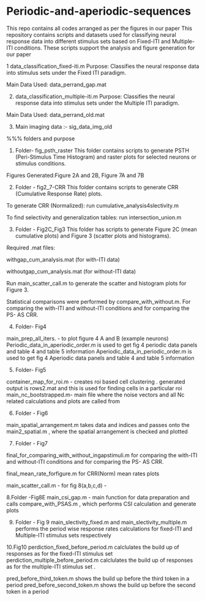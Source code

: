 # Periodic-and-aperiodic-sequences
This repo contains all codes arranged as per the figures in our paper 
This repository contains scripts and datasets used for classifying neural response data into different stimulus sets based on Fixed-ITI and Multiple-ITI conditions. These scripts support the analysis and figure generation for our paper


 1 data_classification_fixed-iti.m
Purpose: Classifies the neural response data into stimulus sets under the Fixed ITI paradigm.

Main Data Used: data_perrand_gap.mat

2. data_classification_multiple-iti.m
Purpose: Classifies the neural response data into stimulus sets under the Multiple ITI paradigm.

Main Data Used: data_perrand_old.mat

3. Main imaging data :- sig_data_img_old

%%% folders and purpose 

1. Folder- fig_psth_raster
This folder contains scripts to generate PSTH (Peri-Stimulus Time Histogram) and raster plots for selected neurons or stimulus conditions.

Figures Generated:Figure 2A and 2B, Figure 7A and 7B

2. Folder - fig2_7-CRR
This folder contains scripts to generate CRR (Cumulative Response Rate) plots.

To generate CRR (Normalized): run cumulative_analysis4slectivity.m

To find selectivity and generalization tables: run intersection_union.m

3. Folder - Fig2C_Fig3
This folder has scripts to generate Figure 2C (mean cumulative plots) and Figure 3 (scatter plots and histograms).

Required .mat files:

withgap_cum_analysis.mat (for with-ITI data)

withoutgap_cum_analysis.mat (for without-ITI data)

Run main_scatter_call.m to generate the scatter and histogram plots for Figure 3.

Statistical comparisons were performed by compare_with_without.m. For comparing the with-ITI and without-ITI conditions and for comparing the PS- AS CRR.


4. Folder- Fig4

main_prep_all_iters. - to plot figure 4 A and B (example neurons) 
Periodic_data_in_aperiodic_order.m  is used to get fig 4 periodic data panels and table 4 and table 5 information 
Aperiodic_data_in_periodic_order.m  is used to get fig 4 Aperiodic data panels and table 4 and table 5 information 

5. Folder- Fig5

container_map_for_roi.m - creates roi based cell clustering . generated output is rows2.mat and this is used for finding cells in a particular roi
main_nc_bootstrapped.m- main file where the noise vectors and all Nc related calculations and plots are called from 

6. Folder - Fig6

main_spatial_arrangement.m takes data and indices and passes onto the main2_spatial.m , where the spatial arrangement is checked and plotted 

7. Folder - Fig7 

final_for_comparing_with_without_ingapstimuli.m for comparing the with-ITI and without-ITI conditions and for comparing the PS- AS CRR.

final_mean_rate_forfigure.m for CRR(Norm) mean rates plots 

main_scatter_call.m - for fig 8(a,b,c,d) - 

8.Folder -Fig8E
main_csi_gap.m - main function for data preparation and calls compare_with_PSAS.m , which performs CSI calculation and generate plots 

9. Folder - Fig 9
main_slectivity_fixed.m and main_slectivity_multiple.m performs the period wise response rates calculations for fixed-ITI and Multiple-ITI stimulus sets respectively 

10.Fig10
perdiction_fixed_before_period.m calclulates the build up of responses as for the fixed-ITI stimulus set 
perdiction_multiple_before_period.m calclulates the build up of responses as for the multiple-ITI stimulus set .

pred_before_third_token.m shows the build up before the third token in a period 
pred_before_second_token.m shows the build up before the second token in a period

